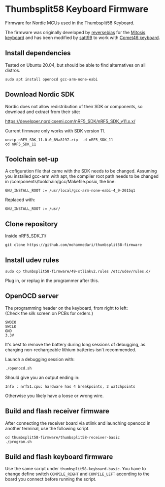 # Thumbsplit58 Keyboard Firmware
Firmware for Nordic MCUs used in the Thumbsplit58 Keyboard.

The firmware was originally developed by [reversebias](https://github.com/reversebias) for the [Mitosis keyboard](https://github.com/reversebias/mitosis) and has been modified by [satt99](https://github.com/satt99) to work with [Comet46 keyboard](https://github.com/satt99/comet46-firmware).

## Install dependencies

Tested on Ubuntu 20.04, but should be able to find alternatives on all distros. 

```
sudo apt install openocd gcc-arm-none-eabi
```

## Download Nordic SDK

Nordic does not allow redistribution of their SDK or components, so download and extract from their site:

https://developer.nordicsemi.com/nRF5_SDK/nRF5_SDK_v11.x.x/

Current firmware only works with SDK version 11.

```
unzip nRF5_SDK_11.0.0_89a8197.zip  -d nRF5_SDK_11
cd nRF5_SDK_11
```

## Toolchain set-up

A cofiguration file that came with the SDK needs to be changed. Assuming you installed gcc-arm with apt, the compiler root path needs to be changed in /components/toolchain/gcc/Makefile.posix, the line:
```
GNU_INSTALL_ROOT := /usr/local/gcc-arm-none-eabi-4_9-2015q1
```
Replaced with:
```
GNU_INSTALL_ROOT := /usr/
```

## Clone repository
Inside nRF5_SDK_11/
```
git clone https://github.com/mohammedari/thumbsplit58-firmware
```

## Install udev rules
```
sudo cp thumbsplit58-firmware/49-stlinkv2.rules /etc/udev/rules.d/
```
Plug in, or replug in the programmer after this.

## OpenOCD server
The programming header on the keyboard, from right to left:  
(Check the silk screen on PCBs for orders.)
```
SWDIO
SWCLK
GND
3.3V
```

It's best to remove the battery during long sessions of debugging, as charging non-rechargeable lithium batteries isn't recommended.

Launch a debugging session with:
```
./openocd.sh
```
Should give you an output ending in:
```
Info : nrf51.cpu: hardware has 4 breakpoints, 2 watchpoints
```
Otherwise you likely have a loose or wrong wire.

## Build and flash receiver firmware

After connecting the receiver board via stlink and launching openocd in another terminal, use the following script.
```
cd thumbsplit58-firmware/thumbsplit58-receiver-basic
./program.sh
```

## Build and flash keyboard firmware

Use the same script under `thumbsplit58-keyboard-basic`.
You have to change define switch `COMPILE_RIGHT` and `COMPILE_LEFT` according to the board you connect before running the script.

